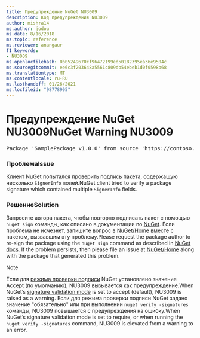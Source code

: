 ```yaml
---
title: Предупреждение NuGet NU3009
description: Код предупреждения NU3009
author: mishra14
ms.author: jodou
ms.date: 8/16/2018
ms.topic: reference
ms.reviewer: anangaur
f1_keywords:
- NU3009
ms.openlocfilehash: 0b05249670cf96472199ed50182395ea36e9504c
ms.sourcegitcommit: ee6c3f203648a5561c809db54ebeb1d0f0598b68
ms.translationtype: MT
ms.contentlocale: ru-RU
ms.lasthandoff: 01/26/2021
ms.locfileid: "98778905"
---
```

# <a name="nuget-warning-nu3009"></a><span data-ttu-id="e3dd3-103">Предупреждение NuGet NU3009</span><span class="sxs-lookup"><span data-stu-id="e3dd3-103">NuGet Warning NU3009</span></span>

<pre>Package 'SamplePackage v1.0.0' from source 'https://contoso.com/index.json': The package signature file does not contain exactly one primary signature.</pre>

### <a name="issue"></a><span data-ttu-id="e3dd3-104">Проблема</span><span class="sxs-lookup"><span data-stu-id="e3dd3-104">Issue</span></span>

<span data-ttu-id="e3dd3-105">Клиент NuGet попытался проверить подпись пакета, содержащую несколько `SignerInfo` полей.</span><span class="sxs-lookup"><span data-stu-id="e3dd3-105">NuGet client tried to verify a package signature which contained multiple `SignerInfo` fields.</span></span>


### <a name="solution"></a><span data-ttu-id="e3dd3-106">Решение</span><span class="sxs-lookup"><span data-stu-id="e3dd3-106">Solution</span></span>

<span data-ttu-id="e3dd3-107">Запросите автора пакета, чтобы повторно подписать пакет с помощью `nuget sign` команды, как описано в документации по [NuGet](../../create-packages/sign-a-package.md). Если проблема не исчезнет, запишите вопрос в [NuGet/Home](https://github.com/NuGet/Home/issues) вместе с пакетом, вызвавшим эту проблему.</span><span class="sxs-lookup"><span data-stu-id="e3dd3-107">Please request the package author to re-sign the package using the `nuget sign` command as described in [NuGet docs](../../create-packages/sign-a-package.md). If the problem persists, then please file an issue at [NuGet/Home](https://github.com/NuGet/Home/issues) along with the package that generated this problem.</span></span>


> [!Note]
> <span data-ttu-id="e3dd3-108">Если для [режима проверки подписи](../../consume-packages/installing-signed-packages.md#configure-package-signature-requirements) NuGet установлено значение Accept (по умолчанию), NU3009 вызывается как предупреждение.</span><span class="sxs-lookup"><span data-stu-id="e3dd3-108">When NuGet’s [signature validation mode](../../consume-packages/installing-signed-packages.md#configure-package-signature-requirements) is set to accept (default), NU3009 is raised as a warning.</span></span> <span data-ttu-id="e3dd3-109">Если для режима проверки подписи NuGet задано значение "обязательно" или при выполнении `nuget verify -signatures` команды, NU3009 повышается с предупреждения на ошибку.</span><span class="sxs-lookup"><span data-stu-id="e3dd3-109">When NuGet’s signature validation mode is set to require, or when running the `nuget verify -signatures` command, NU3009 is elevated from a warning to an error.</span></span> 
